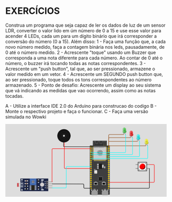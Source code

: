 # EXERCÍCIOS
Construa um programa que seja capaz de ler os dados de luz de
um sensor LDR, converter o valor lido em úm número de 0 a 15 e use esse valor para acender 4 LEDs, cada um para um dígito binário que irá corresponder a conversão do número (0 a 15).
Além disso: 
1 - Faça uma função que, a cada novo número medido,  faça a contagem binária nos leds, pausadamente, de 0 até o número medido. 
2 - Acrescente "toque" usando um Buzzer que corresponda a uma nota diferente para cada número. Ao contar de 0 até o número, o buzzer irá tocando todas as notas correspondentes.
3 - Acrescente um "push button", tal que, ao ser pressionado, armazene o valor medido em um vetor.
4 - Acrescente um SEGUNDO push button que, ao ser pressionado, toque todos os tons correspondentes ao número armazenado.
5 - Ponto de desafio: Acrescente um display ao seu sistema que vá indicando as medidas que vao ocorrendo, assim como as notas tocadas.

A - Utilize a interface IDE 2.0 do Arduino para construcao do codigo
B - Monte o respectivo projeto e faça o funcionar.
C - Faça uma versão simulada no Wowki


<img src="https://github.com/TheLeleo/M4_SPRINTS/blob/main/images/esquema%20wokwi.PNG">
